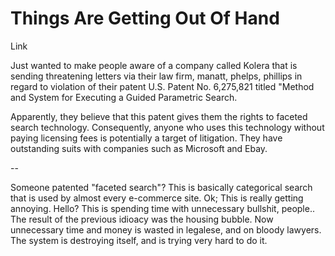 # Things Are Getting Out Of Hand

Link

Just wanted to make people aware of a company called Kolera that is sending threatening letters via their law firm, manatt, phelps, phillips in regard to violation of their patent U.S. Patent No. 6,275,821 titled "Method and System for Executing a Guided Parametric Search.

Apparently, they believe that this patent gives them the rights to faceted search technology. Consequently, anyone who uses this technology without paying licensing fees is potentially a target of litigation. They have outstanding suits with companies such as Microsoft and Ebay.

--

Someone patented "faceted search"? This is basically categorical search that is used by almost every e-commerce site. Ok; This is really getting annoying. Hello? This is spending time with unnecessary bullshit, people.. The result of the previous idioacy was the housing bubble. Now unnecessary time and money is wasted in legalese, and on bloody lawyers. The system is destroying itself, and is trying very hard to do it.
	
